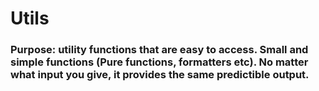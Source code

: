 # Utils


### Purpose: utility functions that are easy to access. Small and simple functions (Pure functions, formatters etc). No matter what input you give, it provides the same predictible output.